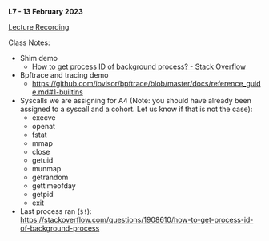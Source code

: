 **L7 - 13 February 2023**

[Lecture Recording](https://youtu.be/ezgfAnD4oXM)

Class Notes:

* Shim demo
  * [How to get process ID of background process? - Stack Overflow](https://stackoverflow.com/questions/1908610/how-to-get-process-id-of-background-process)
* Bpftrace and tracing demo
  * <https://github.com/iovisor/bpftrace/blob/master/docs/reference_guide.md#1-builtins>
* Syscalls we are assigning for A4 (Note: you should have already been assigned to a syscall and a cohort. Let us know if that is not the case):
  * execve
  * openat
  * fstat
  * mmap
  * close
  * getuid
  * munmap
  * getrandom
  * gettimeofday
  * getpid
  * exit
* Last process ran (`$!`): <https://stackoverflow.com/questions/1908610/how-to-get-process-id-of-background-process>

